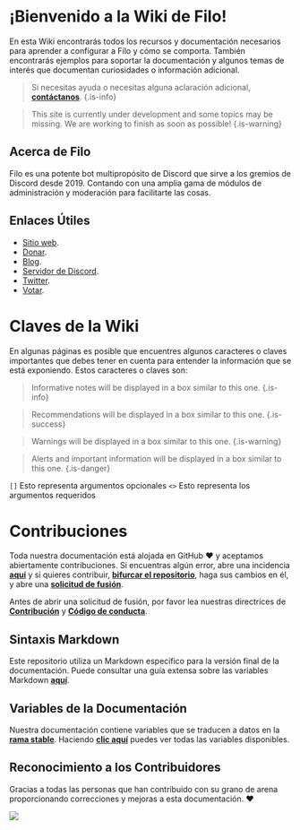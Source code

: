 # ¡Bienvenido a la Wiki de Filo!

En esta Wiki encontrarás todos los recursos y documentación necesarios para aprender a configurar a Filo y cómo se comporta. También encontrarás ejemplos para soportar la documentación y algunos temas de interés que documentan curiosidades o información adicional.

> Si necesitas ayuda o necesitas alguna aclaración adicional, **[contáctanos](https://filobot.xyz/discord)**.
  {.is-info}

> This site is currently under development and some topics may be missing. We are working to finish as soon as possible!
  {.is-warning}

## Acerca de Filo

Filo es una potente bot multipropósito de Discord que sirve a los gremios de Discord desde 2019. Contando con una amplia gama de módulos de administración y moderación para facilitarte las cosas.

## Enlaces Útiles

- [Sitio web](https://filobot.xyz).
- [Donar](https://filobot.xyz/donate).
- [Blog](https://blog.filobot.xyz).
- [Servidor de Discord](https://filobot.xyz/discord).
- [Twitter](https://twitter.com/FiloDiscord).
- [Votar](https://filobot.xyz/vote).

# Claves de la Wiki

En algunas páginas es posible que encuentres algunos caracteres o claves importantes que debes tener en cuenta para entender la información que se está exponiendo. Estos caracteres o claves son:

> Informative notes will be displayed in a box similar to this one.
  {.is-info}

> Recommendations will be displayed in a box similar to this one.
  {.is-success}

> Warnings will be displayed in a box similar to this one.
  {.is-warning}

> Alerts and important information will be displayed in a box similar to this one.
  {.is-danger}

`[]` Esto representa argumentos opcionales `<>` Esto representa los argumentos requeridos

# Contribuciones

Toda nuestra documentación está alojada en GitHub :heart: y aceptamos abiertamente contribuciones. Si encuentras algún error, abre una incidencia **[aquí](https://github.com/filobot/docs-rewrite/issues/new)** y si quieres contribuir, **[bifurcar el repositorio](https://github.com/filobot/docs-rewrite/fork)**, haga sus cambios en él, y abre una **[solicitud de fusión](https://github.com/filobot/docs-rewrite/pulls/compare)**.

Antes de abrir una solicitud de fusión, por favor lea nuestras directrices de **[Contribución](https://github.com/filobot/docs-rewrite/blob/main/.github/CONTRIBUTING.md)** y **[Código de conducta](https://github.com/filobot/docs-rewrite/blob/main/.github/CODE_OF_CONDUCT.md)**.

## Sintaxis Markdown

Este repositorio utiliza un Markdown específico para la versión final de la documentación. Puede consultar una guía extensa sobre las variables Markdown **[aquí](https://docs.requarks.io/en/editors/markdown)**.

## Variables de la Documentación

Nuestra documentación contiene variables que se traducen a datos en la **[rama stable](https://github.com/filobot/docs-rewrite/tree/stable)**. Haciendo **[clic aquí](https://github.com/filobot/docs-rewrite/blob/main/assets/variables.json)** puedes ver todas las variables disponibles.

## Reconocimiento a los Contribuidores

Gracias a todas las personas que han contribuido con su grano de arena proporcionando correcciones y mejoras a esta documentación. :heart:

![](https://contrib.rocks/image?repo=filobot/docs-rewrite)
